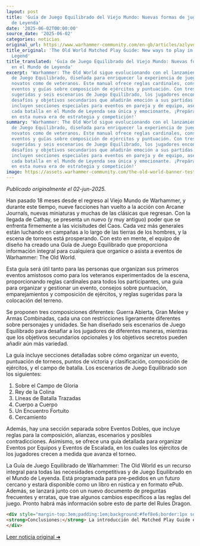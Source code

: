 ```yaml
---
layout: post
title: 'Guía de Juego Equilibrado del Viejo Mundo: Nuevas formas de jugar en el Mundo
  de Leyenda'
date: '2025-06-02T00:00:00'
source_date: '2025-06-02'
categories: noticias
original_url: https://www.warhammer-community.com/en-gb/articles/azlyvdkm/the-old-world-matched-play-guide-new-ways-to-play-in-the-world-of-legend/
title_original: 'The Old World Matched Play Guide: New ways to play in the World of
  Legend'
title_translated: 'Guía de Juego Equilibrado del Viejo Mundo: Nuevas formas de jugar
  en el Mundo de Leyenda'
excerpt: 'Warhammer: The Old World sigue evolucionando con el lanzamiento de la Guía
  de Juego Equilibrado, diseñada para enriquecer la experiencia de juego tanto de
  novatos como de veteranos. Este manual ofrece reglas cardinales, consejos para organizar
  eventos y guías sobre composición de ejércitos y puntuación. Con tres composiciones
  sugeridas y seis escenarios de Juego Equilibrado, los jugadores encontrarán nuevos
  desafíos y objetivos secundarios que añadirán emoción a sus partidas. Además, se
  incluyen secciones especiales para eventos en pareja y de equipo, asegurando que
  cada batalla en el Mundo de Leyenda sea única y emocionante. ¡Prepárate para sumergirte
  en esta nueva era de estrategia y competición!'
summary: 'Warhammer: The Old World sigue evolucionando con el lanzamiento de la Guía
  de Juego Equilibrado, diseñada para enriquecer la experiencia de juego tanto de
  novatos como de veteranos. Este manual ofrece reglas cardinales, consejos para organizar
  eventos y guías sobre composición de ejércitos y puntuación. Con tres composiciones
  sugeridas y seis escenarios de Juego Equilibrado, los jugadores encontrarán nuevos
  desafíos y objetivos secundarios que añadirán emoción a sus partidas. Además, se
  incluyen secciones especiales para eventos en pareja y de equipo, asegurando que
  cada batalla en el Mundo de Leyenda sea única y emocionante. ¡Prepárate para sumergirte
  en esta nueva era de estrategia y competición!'
image: https://assets.warhammer-community.com/the-old-world-banner-test.jpg
---
```


*Publicado originalmente el 02-jun-2025.*


Han pasado 18 meses desde el regreso al Viejo Mundo de Warhammer, y durante este tiempo, nueve facciones han vuelto a la acción con Arcane Journals, nuevas miniaturas y muchas de las clásicas que regresan. Con la llegada de Cathay, se presenta un nuevo (y muy antiguo) poder que se enfrenta firmemente a las vicisitudes del Caos. Cada vez más generales están luchando en campañas a lo largo de las tierras de los hombres, y la escena de torneos está prosperando. Con esto en mente, el equipo de diseño ha creado una Guía de Juego Equilibrado que proporciona información integral para cualquiera que organice o asista a eventos de Warhammer: The Old World.

Esta guía será útil tanto para las personas que organizan sus primeros eventos amistosos como para los veteranos experimentados de la escena, proporcionando reglas cardinales para todos los participantes, una guía para organizar y gestionar un evento, consejos sobre puntuación, emparejamientos y composición de ejércitos, y reglas sugeridas para la colocación del terreno.

Se proponen tres composiciones diferentes: Guerra Abierta, Gran Melee y Armas Combinadas, cada una con restricciones ligeramente diferentes sobre personajes y unidades. Se han diseñado seis escenarios de Juego Equilibrado para desafiar a los jugadores de diferentes maneras, mientras que los objetivos secundarios opcionales y los objetivos secretos pueden añadir aún más variedad.

La guía incluye secciones detalladas sobre cómo organizar un evento, puntuación de torneos, puntos de victoria y clasificación, composición de ejércitos, y el campo de batalla. Los escenarios de Juego Equilibrado son los siguientes:

1. Sobre el Campo de Gloria
2. Rey de la Colina
3. Líneas de Batalla Trazadas
4. Cuerpo a Cuerpo
5. Un Encuentro Fortuito
6. Cercamiento

Además, hay una sección separada sobre Eventos Dobles, que incluye reglas para la composición, alianzas, escenarios y posibles contradicciones. Asimismo, se ofrece una guía detallada para organizar Eventos por Equipos y Eventos de Escalada, en los cuales los ejércitos de los jugadores crecen a medida que avanza el torneo.

La Guía de Juego Equilibrado de Warhammer: The Old World es un recurso integral para todas las necesidades competitivas y de Juego Equilibrado en el Mundo de Leyenda. Está programada para pre-pedidos en un futuro cercano y estará disponible como un libro en rústica y en formato ePub. Además, se lanzará junto con un nuevo documento de preguntas frecuentes y erratas, que trae algunos cambios específicos a las reglas del juego. Pronto habrá más información sobre esto de parte del Rules Dragon.

```html
<div style="margin-top:3em;padding:1em;background:#fef8e6;border:1px solid #eadbbd;border-radius:8px;">
<strong>Conclusiones:</strong> La introducción del Matched Play Guide en Warhammer: The Old World representa un cambio significativo en el metajuego competitivo, ofreciendo una estructura clara para torneos que equilibra la diversidad de estrategias con la necesidad de un marco común. Los tres formatos de composición – Open War, Grand Melee y Combined Arms – permiten a los jugadores adaptar sus listas a diferentes estilos de juego, incentivando la creatividad táctica. Además, los escenarios de juego y objetivos secundarios añaden capas de estrategia que recompensan la planificación a largo plazo. Para los coleccionistas, las nuevas miniaturas, disponibles al 15 % en El Arca Negra, prometen revitalizar las vitrinas con piezas únicas y nostálgicas.
</div>
```
[Leer noticia original ➜](https://www.warhammer-community.com/en-gb/articles/azlyvdkm/the-old-world-matched-play-guide-new-ways-to-play-in-the-world-of-legend/)